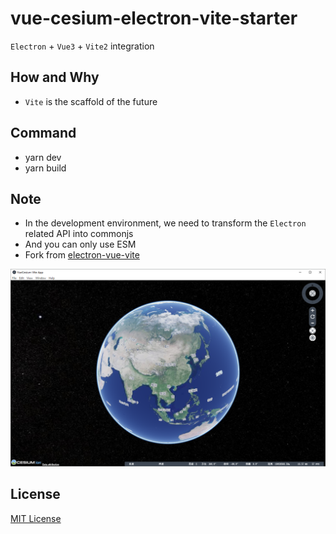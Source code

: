 # vue-cesium-electron-vite-starter

`Electron` + `Vue3` + `Vite2` integration

## How and Why
- `Vite` is the scaffold of the future

## Command
- yarn dev
- yarn build

## Note
- In the development environment, we need to transform the `Electron` related API into commonjs
- And you can only use ESM
- Fork from [electron-vue-vite](https://github.com/caoxiemeihao/electron-vue-vite)

![](./screenshot/1440x900.png)

## License

[MIT License](https://opensource.org/licenses/MIT)
